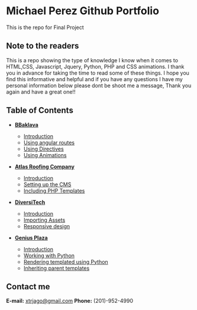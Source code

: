 # Michael Perez Github Portfolio
This is the repo for Final Project 

## Note to the readers
This is a repo showing the type of knowledge I know when it comes to HTML,CSS, Javascript, Jquery, Python, PHP and CSS animations. I thank you in advance for taking the time to read some of these things. I hope you find this informative and helpful and if you have any questions I have my personal information below please dont be shoot me a message, Thank you again and have a great one!!

## Table of Contents
* **[BBaklava](./bbaklava)** 
    * [Introduction](./bbaklava#introduction)
    * [Using angular routes](./bbaklava#angularRoutes)
    * [Using Directives](./bbaklava#usingDirectives)
    * [Using Animations](./bbaklava#animation)

* **[Atlas Roofing Company](./atlasRoofing)** 
    * [Introduction](./atlasRoofing#introduction)
    * [Setting up the CMS](./atlasRoofing#CMS)
    * [Including PHP Templates](./atlasRoofing#templates)
    
* **[DiversiTech](./diversitech)** 
    * [Introduction](./diversitech#introduction)
    * [Importing Assets](./diversitech#assets)
    * [Responsive design](./diversitech#responsive)
    
* **[Genius Plaza](./geniusplaza)** 
    * [Introduction](./geniusplaza#introduction)
    * [Working with Python](./geniusPlaza#python)
    * [Rendering templated using Python](./geniusPlaza#render)
    * [Inheriting parent templates](./geniusPlaza#inherit)
    
## Contact me
**E-mail:** xtrjago@gmail.com
**Phone:** (201)-952-4990
